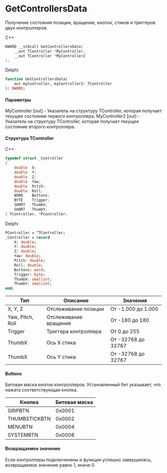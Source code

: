 ﻿# GetControllersData
Получение состояния позиции, вращения, кнопок, стиков и триггеров двух контроллеров.

С++
```c
DWORD __stdcall GetControllersData(
	__out TController *MyController,
	__out TController *MyController2
);
```

Delphi
```pascal
function GetControllersData(
	out myController, myController2: TController
): DWORD;
```

#### Параметры
MyController [out] - Указатель на структуру TController, которая получает текущее состояние первого контроллера.
MyController2 [out] - Указатель на структуру TController, которая получает текущее состояние второго контроллера.

#### Структура TController
C++
```c
typedef struct _Controller
{
	double	X;
	double	Y;
	double	Z;
	double	Yaw;
	double	Pitch;
	double	Roll;
	WORD	Buttons;
	BYTE	Trigger;
	SHORT	ThumbX;
	SHORT	ThumbY;
} TController, *PController;
```

Delphi
```pascal
PController = ^TController;
_Controller = record
	X: double;
    Y: double;
    Z: double;
    Yaw: double;
    Pitch: double;
    Roll: double;
    Buttons: word;
    Trigger: byte;
    ThumbX: smallint;
    ThumbY: smallint;
end;
```

| Тип | Описание | Значения |
| ------------- | ------------- | ------------- |
| X, Y, Z | Отслеживание позиции | От -1.000 до 1.000 |
| Yaw, Pitch, Roll | Отслеживание вращения | От -180 до 180 |
| Trigger | Триггера контроллера | От 0 до 255 |
| ThumbX | Ось X стика | От -32768 до 32767 |
| ThumbX | Ось Y стика | От -32768 до 32767 |

#### Buttons
Битовая маска кнопок контроллеров. Установленный бит указывает, что нажата соответствующая кнопка. 

| Кнопка | Битовая маска |
| ------------- | ------------- |
| GRIPBTN | 0x0001  |
| THUMBSTICKBTN | 0x0002 |
| MENUBTN | 0x0004 |
| SYSTEMBTN | 0x0008 |

#### Возвращаемое значение
Если контроллеры подключенены и функция успешно завершилась, возвращаемое значение равно 1, иначе 0.